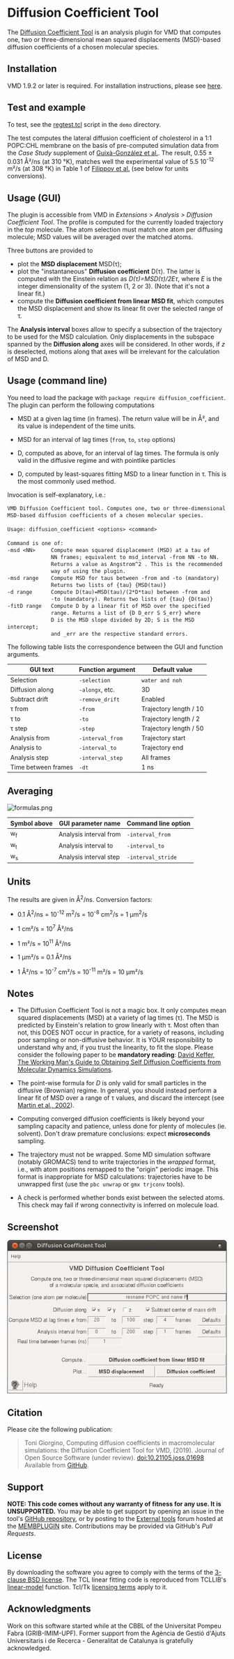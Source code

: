 Diffusion Coefficient Tool
==========================


The [Diffusion Coefficient Tool](#) is an analysis plugin for VMD that computes one, two or three-dimensional mean squared displacements (MSD)-based diffusion coefficients of a chosen molecular species.




Installation
------------

VMD 1.9.2 or later is required. For installation instructions, please see [here](https://gist.github.com/tonigi/a9cfaf7642a7fbc13293).


Test and example
----------------

To test, see the [regtest.tcl](../demo/regtest.tcl) script in the
`demo` directory. 

The test computes the lateral diffusion coefficient
of cholesterol in a 1:1 POPC:CHL membrane on the basis of pre-computed
simulation data from the *Case Study* supplement of [Guixà-González et
al.](http://doi.org/10.1093/bioinformatics/btu037). The result, 0.55 ±
0.031 Å²/ns (at 310 °K), matches well the experimental value of 5.5
10<sup>-12</sup> m²/s (at 308 °K) in Table 1 of [Filippov et
al.](https://doi.org/10.1021/la034222x) (see below for units
conversions).


Usage (GUI)
-----------

The plugin is accessible from VMD in *Extensions \> Analysis \> Diffusion Coefficient Tool*. The profile is computed for the currently loaded trajectory in the *top* molecule. The atom selection must match one atom per diffusing molecule; MSD values will be averaged over the matched atoms.

Three buttons are provided to

- plot the **MSD displacement** MSD(τ);
- plot the "instantaneous" **Diffusion coefficient** D(τ). The latter is computed with the Einstein relation as *D(τ)=MSD(τ)/2Eτ*, where *E* is the integer dimensionality of the system (1, 2 or 3). (Note that it's not a linear fit.)
- compute the **Diffusion coefficient from linear MSD fit**, which computes the MSD displacement and show its linear fit over the selected range of τ.

The **Analysis interval** boxes allow to specify a subsection of the trajectory to be used for the MSD calculation. Only displacements in the subspace spanned by the **Diffusion along** axes will be considered. In other words, if *z* is deselected, motions along that axes will be irrelevant for the calculation of MSD and D.




Usage (command line)
--------------------

You need to load the package with `package require diffusion_coefficient`. The plugin can perform the following computations

-   MSD at a given lag time (in frames). The return value will be in
    Å², and its value is independent of the time units. 

-   MSD for an interval of lag times (`from`, `to`, `step` options)

-   D, computed as above, for an interval of lag times. The formula is
	only valid in the diffusive regime and with pointlike particles

-   D, computed by least-squares fitting MSD to a linear function in τ.
	This is the most commonly used method.

Invocation is self-explanatory, i.e.:

    VMD Diffusion Coefficient tool. Computes one, two or three-dimensional
    MSD-based diffusion coefficients of a chosen molecular species.

    Usage: diffusion_coefficient <options> <command>

    Command is one of:
    -msd <NN>     Compute mean squared displacement (MSD) at a tau of
                  NN frames; equivalent to msd_interval -from NN -to NN.
                  Returns a value as Angstrom^2 . This is the recommended 
                  way of using the plugin.
    -msd range    Compute MSD for taus between -from and -to (mandatory)
                  Returns two lists of {tau} {MSD(tau)}
    -d range      Compute D(tau)=MSD(tau)/(2*D*tau) between -from and
                  -to (mandatory). Returns two lists of {tau} {D(tau)}
    -fitD range   Compute D by a linear fit of MSD over the specified
                  range. Returns a list of {D D_err S S_err} where
                  D is the MSD slope divided by 2D; S is the MSD intercept; 
                  and _err are the respective standard errors.


The following table lists the correspondence between the GUI and
function arguments.


| GUI text            | Function argument | Default value          |
|---------------------|-------------------|------------------------|
| Selection           | `-selection`      | `water and noh`    |
| Diffusion along     | `-alongx`, etc.   | 3D                     |
| Subtract drift      | `-remove_drift`   | Enabled                |
| τ from              | `-from`           | Trajectory length / 10 |
| τ to                | `-to`             | Trajectory length / 2  |
| τ step              | `-step`           | Trajectory length / 50 |
| Analysis from       | `-interval_from`  | Trajectory start       |
| Analysis to         | `-interval_to`    | Trajectory end         |
| Analysis step       | `-interval_step`  | All frames             |
| Time between frames | `-dt`             | 1 ns                   |



Averaging
---------

![formulas.png](formulas.png)

| Symbol above  | GUI parameter name     | Command line option |
|---------------|------------------------|---------------------|
| w<sub>f</sub> | Analysis interval from | `-interval_from`    |
| w<sub>t</sub> | Analysis interval to   | `-interval_to`      |
| w<sub>s</sub> | Analysis interval step | `-interval_stride`  |


Units
-----

The results are given in Å<sup>2</sup>/ns. Conversion factors:

-   0.1 Å<sup>2</sup>/ns = 10<sup>-12</sup> m<sup>2</sup>/s = 10<sup>-8</sup> cm<sup>2</sup>/s = 1 μm<sup>2</sup>/s

-   1 cm²/s = 10<sup>7</sup> Å²/ns

-   1 m²/s = 10<sup>11</sup> Å²/ns

-   1 μm²/s = 0.1 Å²/ns

-   1 Å²/ns = 10<sup>-7</sup> cm²/s = 10<sup>-11</sup> m²/s = 10 μm²/s



Notes
-----

-   The Diffusion Coefficient Tool is not a magic box. It only
    computes mean squared displacements (MSD) at a variety of lag
    times (τ). The MSD is predicted by Einstein's relation to grow
    linearly with τ. Most often than not, this DOES NOT occur in
    practice, for a variety of reasons, including poor sampling or
    non-diffusive behavior. It is YOUR responsibility to understand
    why and, if you trust the linearity, to fit the slope. Please
    consider the following paper to be **mandatory reading**: [David
    Keffer, The Working Man's Guide to Obtaining Self Diffusion
    Coefficients from Molecular Dynamics
    Simulations](http://utkstair.org/clausius/docs/che548/pdf/selfD.pdf).

-   The point-wise formula for *D* is only valid for small particles
	in the diffusive (Brownian) regime. In general, you should instead
	perform a linear fit of MSD over a range of τ values, and discard
	the intercept (see [Martin et al., 2002](https://linkinghub.elsevier.com/retrieve/pii/S0006349502739714)). 

-   Computing converged diffusion coefficients is likely beyond your
    sampling capacity and patience, unless done for plenty of
    molecules (ie. solvent). Don't draw premature conclusions: expect
    **microseconds** sampling.

-   The trajectory must not be wrapped. Some MD simulation software
    (notably GROMACS) tend to write trajectories in the *wrapped*
    format, i.e., with atom positions remapped to the "origin"
    periodic image.  This format is inappropriate for MSD
    calculations: trajectories have to be unwrapped first (use the
    `pbc unwrap` or `gmx trjconv` tools).

-   A check is performed whether bonds exist between the selected
    atoms. This check may fail if wrong connectivity is inferred on
    molecule load.




Screenshot
----------

![gui.png](gui.png)



Citation
--------

Please cite the following publication:

> Toni Giorgino, Computing diffusion coefficients in macromolecular simulations: the Diffusion Coefficient Tool for VMD, (2019). Journal of Open Source Software (under review). [doi:10.21105.joss.01698](http://doi.org/doi:10.21105.joss.01698) Available from [GitHub](https://github.com/giorginolab/vmd_diffusion_coefficient/). 



Support
-------

**NOTE: This code comes without any warranty of fitness for any
use. It is UNSUPPORTED.** You may be able to get support by opening an
issue in the tool's [GitHub
repository](https://github.com/giorginolab/vmd_diffusion_coefficient/),
or by posting to the [External
tools](https://sourceforge.net/p/membplugin/discussion/external_tools/)
forum hosted at the [MEMBPLUGIN](http://membplugin.sourceforge.net)
site. Contributions may be provided via GitHub's *Pull Requests*.


License
-------

By downloading the software you agree to comply with the terms of the
[3-clause BSD license](../LICENSE). The TCL linear fitting code is 
reproduced from TCLLIB's [linear-model](https://tools.ietf.org/doc/tcllib/html/statistics.html#23) 
function. Tcl/Tk [licensing terms](https://www.tcl.tk/software/tcltk/license.html) apply to it.



Acknowledgments
---------------

Work on this software started while at the CBBL of the Universitat 
Pompeu Fabra (GRIB-IMIM-UPF). Former support from the Agència de Gestió d'Ajuts Universitaris i de
Recerca - Generalitat de Catalunya is gratefully acknowledged.

